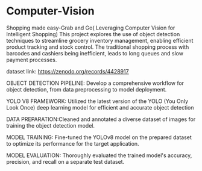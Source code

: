 # Computer-Vision
Shopping made easy-Grab and Go( Leveraging Computer Vision for Intelligent Shopping)
This project explores the use of object detection techniques to streamline grocery inventory management, enabling efficient product tracking and stock control. The traditional shopping process with barcodes and cashiers being inefficient, leads to long queues and slow payment processes.

dataset link: https://zenodo.org/records/4428917

OBJECT DETECTION PIPELINE: 
Develop a comprehensive workflow for object detection, from data preprocessing to model deployment. 

YOLO V8 FRAMEWORK: Utilized the latest version of the YOLO (You Only Look Once) deep learning model for efficient and accurate object detection

 DATA PREPARATION:Cleaned and annotated a diverse dataset of images for training the object detection model.

MODEL TRAINING: Fine-tuned the YOLOv8 model on the prepared dataset to optimize its performance for the target application.

MODEL EVALUATION: Thoroughly evaluated the trained model's accuracy, precision, and recall on a separate test dataset.
